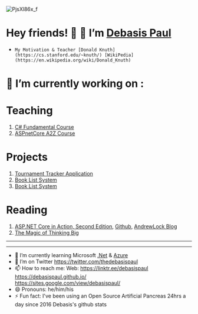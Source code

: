 ![PjsXl86x_f](https://user-images.githubusercontent.com/8848622/133393437-5b634d45-a202-4869-8860-63c004562b39.jpg)
# Hey friends! 👋  🔭 I’m [Debasis Paul](https://sites.google.com/view/debasispaul/home)
* `My Motivation & Teacher [Donald Knuth](https://cs.stanford.edu/~knuth/) [WikiPedia](https://en.wikipedia.org/wiki/Donald_Knuth)`
# 🔭 I’m currently working on :
# Teaching
1. [C# Fundamental Course](https://github.com/DebasisPaul/CsharpWithDebasisPaul)
2. [ASPnetCore A2Z Course](https://github.com/DebasisPaul/ASPnetCoreWithDebasisPaul)
# Projects
1. [Tournament Tracker Application](https://github.com/DebasisPaul/TournamentTracker)
2. [Book List System](https://github.com/DebasisPaul/BookListMVC)
3. [Book List System](https://github.com/DebasisPaul/BookListRazor)
# Reading
1. [ASP.NET Core in Action, Second Edition](https://bit.ly/3CRJVTC), [Github](https://bit.ly/3CUUZ2j), [AndrewLock Blog](https://bit.ly/3nV5Nt3)
2. [The Magic of Thinking Big](https://amzn.to/3cO4nKe)
---
---
- 🌱 I’m currently learning Microsoft [.Net](https://dotnet.microsoft.com/) & [Azure](https://azure.microsoft.com/en-us/)
- 🤔 I’m on Twitter https://twitter.com/thedebasispaul
- 📫 How to reach me: Web: https://linktr.ee/debasispaul https://debasispaul.github.io/ https://sites.google.com/view/debasispaul/
- 😄 Pronouns: he/him/his
- ⚡ Fun fact: I've been using an Open Source Artificial Pancreas 24hrs a day since 2016 Debasis's github stats
